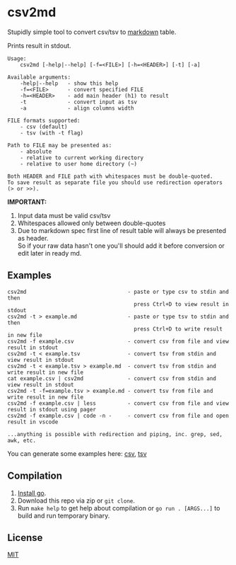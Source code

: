 # csv2md

Stupidly simple tool to convert csv/tsv to [markdown](https://spec-md.com/) table.

Prints result in stdout.

```
Usage:
    csv2md [-help|--help] [-f=<FILE>] [-h=<HEADER>] [-t] [-a]

Available arguments:
    -help|--help   - show this help
    -f=<FILE>      - convert specified FILE
    -h=<HEADER>    - add main header (h1) to result
    -t             - convert input as tsv
    -a             - align columns width

FILE formats supported:
    - csv (default)
    - tsv (with -t flag)

Path to FILE may be presented as:
    - absolute
    - relative to current working directory
    - relative to user home directory (~)

Both HEADER and FILE path with whitespaces must be double-quoted.
To save result as separate file you should use redirection operators (> or >>).
```

**IMPORTANT:**
1. Input data must be valid csv/tsv
2. Whitespaces allowed only between double-quotes
3. Due to markdown spec first line of result table will always be presented as header.  
   So if your raw data hasn't one you'll should add it before conversion or edit later in ready md.

## Examples

```
csv2md                                - paste or type csv to stdin and then
                                        press Ctrl+D to view result in stdout
csv2md -t > example.md                - paste or type tsv to stdin and then
                                        press Ctrl+D to write result in new file
csv2md -f example.csv                 - convert csv from file and view result in stdout
csv2md -t < example.tsv               - convert tsv from stdin and view result in stdout
csv2md -t < example.tsv > example.md  - convert tsv from stdin and write result in new file
cat example.csv | csv2md              - convert csv from stdin and view result in stdout
csv2md -t -f=example.tsv > example.md - convert tsv from file and write result in new file
csv2md -f example.csv | less          - convert csv from file and view result in stdout using pager
csv2md -f example.csv | code -n -     - convert csv from file and open result in vscode

...anything is possible with redirection and piping, inc. grep, sed, awk, etc.
```

You can generate some examples here: [csv](https://onlinerandomtools.com/generate-random-csv), [tsv](https://onlinerandomtools.com/generate-random-tsv)

## Compilation

1) [Install go](https://go.dev/learn/).
2) Download this repo via zip or `git clone`.
3) Run `make help` to get help about compilation or `go run . [ARGS...]` to build and run temporary binary.

## License

[MIT](LICENSE)
